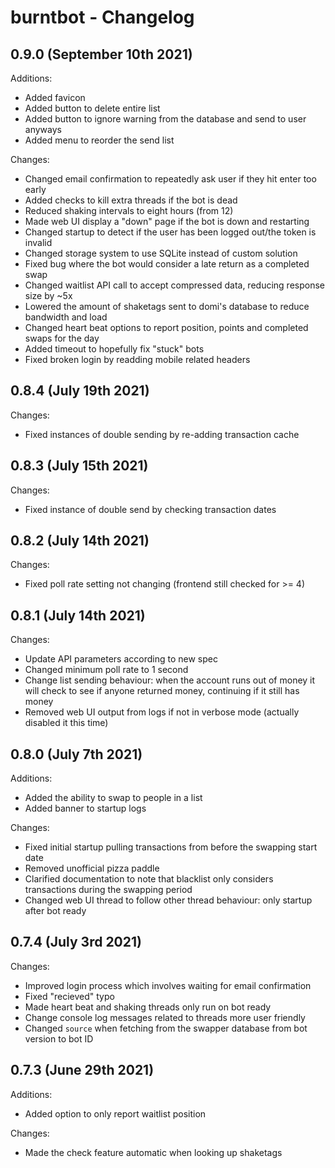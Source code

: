 # burntbot - Changelog

## 0.9.0 (September 10th 2021)
Additions:
* Added favicon
* Added button to delete entire list
* Added button to ignore warning from the database and send to user anyways
* Added menu to reorder the send list

Changes:
* Changed email confirmation to repeatedly ask user if they hit enter too early
* Added checks to kill extra threads if the bot is dead
* Reduced shaking intervals to eight hours (from 12)
* Made web UI display a "down" page if the bot is down and restarting
* Changed startup to detect if the user has been logged out/the token is invalid
* Changed storage system to use SQLite instead of custom solution
* Fixed bug where the bot would consider a late return as a completed swap
* Changed waitlist API call to accept compressed data, reducing response size by ~5x
* Lowered the amount of shaketags sent to domi's database to reduce bandwidth and load
* Changed heart beat options to report position, points and completed swaps for the day
* Added timeout to hopefully fix "stuck" bots
* Fixed broken login by readding mobile related headers

## 0.8.4 (July 19th 2021)
Changes:
* Fixed instances of double sending by re-adding transaction cache

## 0.8.3 (July 15th 2021)
Changes:
* Fixed instance of double send by checking transaction dates

## 0.8.2 (July 14th 2021)
Changes:
* Fixed poll rate setting not changing (frontend still checked for >= 4)

## 0.8.1 (July 14th 2021)
Changes:
* Update API parameters according to new spec
* Changed minimum poll rate to 1 second
* Change list sending behaviour: when the account runs out of money it will check to see if anyone returned money, continuing if it still has money
* Removed web UI output from logs if not in verbose mode (actually disabled it this time)

## 0.8.0 (July 7th 2021)
Additions:
* Added the ability to swap to people in a list
* Added banner to startup logs

Changes:
* Fixed initial startup pulling transactions from before the swapping start date
* Removed unofficial pizza paddle
* Clarified documentation to note that blacklist only considers transactions during the swapping period
* Changed web UI thread to follow other thread behaviour: only startup after bot ready

## 0.7.4 (July 3rd 2021)
Changes:
* Improved login process which involves waiting for email confirmation
* Fixed "recieved" typo
* Made heart beat and shaking threads only run on bot ready
* Change console log messages related to threads more user friendly
* Changed `source` when fetching from the swapper database from bot version to bot ID

## 0.7.3 (June 29th 2021)
Additions:
* Added option to only report waitlist position

Changes:
* Made the check feature automatic when looking up shaketags
